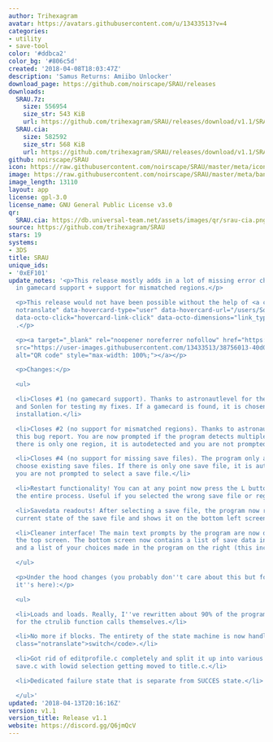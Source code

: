 ```yaml
---
author: Trihexagram
avatar: https://avatars.githubusercontent.com/u/13433513?v=4
categories:
- utility
- save-tool
color: '#ddbca2'
color_bg: '#806c5d'
created: '2018-04-08T18:03:47Z'
description: 'Samus Returns: Amiibo Unlocker'
download_page: https://github.com/noirscape/SRAU/releases
downloads:
  SRAU.7z:
    size: 556954
    size_str: 543 KiB
    url: https://github.com/trihexagram/SRAU/releases/download/v1.1/SRAU.7z
  SRAU.cia:
    size: 582592
    size_str: 568 KiB
    url: https://github.com/trihexagram/SRAU/releases/download/v1.1/SRAU.cia
github: noirscape/SRAU
icon: https://raw.githubusercontent.com/noirscape/SRAU/master/meta/icon.png
image: https://raw.githubusercontent.com/noirscape/SRAU/master/meta/banner.png
image_length: 13110
layout: app
license: gpl-3.0
license_name: GNU General Public License v3.0
qr:
  SRAU.cia: https://db.universal-team.net/assets/images/qr/srau-cia.png
source: https://github.com/trihexagram/SRAU
stars: 19
systems:
- 3DS
title: SRAU
unique_ids:
- '0xEF101'
update_notes: '<p>This release mostly adds in a lot of missing error checks and adds
  in gamecard support + support for mismatched regions.</p>

  <p>This release would not have been possible without the help of <a class="user-mention
  notranslate" data-hovercard-type="user" data-hovercard-url="/users/Sonlen1414/hovercard"
  data-octo-click="hovercard-link-click" data-octo-dimensions="link_type:self" href="https://github.com/Sonlen1414">@Sonlen1414</a>
  .</p>

  <p><a target="_blank" rel="noopener noreferrer nofollow" href="https://user-images.githubusercontent.com/13433513/38756013-40d03e2e-3f68-11e8-96cb-83704530de74.gif"><img
  src="https://user-images.githubusercontent.com/13433513/38756013-40d03e2e-3f68-11e8-96cb-83704530de74.gif"
  alt="QR code" style="max-width: 100%;"></a></p>

  <p>Changes:</p>

  <ul>

  <li>Closes #1 (no gamecard support). Thanks to astronautlevel for the bug report
  and Sonlen for testing my fixes. If a gamecard is found, it is chosen over any local
  installation.</li>

  <li>Closes #2 (no support for mismatched regions). Thanks to astronautlevel for
  this bug report. You are now prompted if the program detects multiple regions. If
  there is only one region, it is autodetected and you are not prompted.</li>

  <li>Closes #4 (no support for missing save files). The program only allows you to
  choose existing save files. If there is only one save file, it is autodetected and
  you are not prompted to select a save file.</li>

  <li>Restart functionality! You can at any point now press the L button to restart
  the entire process. Useful if you selected the wrong save file or region.</li>

  <li>Savedata readouts! After selecting a save file, the program now reads out the
  current state of the save file and shows it on the bottom left screen.</li>

  <li>Cleaner interface! The main text prompts by the program are now dedicated on
  the top screen. The bottom screen now contains a list of save data info on the left
  and a list of your choices made in the program on the right (this include autodetection).</li>

  </ul>

  <p>Under the hood changes (you probably don''t care about this but for my own memory
  it''s here):</p>

  <ul>

  <li>Loads and loads. Really, I''ve rewritten about 90% of the program logic except
  for the ctrulib function calls themselves.</li>

  <li>No more if blocks. The entirety of the state machine is now handled with a <code
  class="notranslate">switch</code>.</li>

  <li>Got rid of editprofile.c completely and split it up into various functions inside
  save.c with lowid selection getting moved to title.c.</li>

  <li>Dedicated failure state that is separate from SUCCES state.</li>

  </ul>'
updated: '2018-04-13T20:16:16Z'
version: v1.1
version_title: Release v1.1
website: https://discord.gg/Q6jmQcV
---
```

